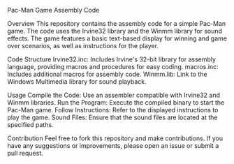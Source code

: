 Pac-Man Game Assembly Code

Overview
This repository contains the assembly code for a simple Pac-Man game. The code uses the Irvine32 library and the Winmm library for sound effects. The game features a basic text-based display for winning and game over scenarios, as well as instructions for the player.

Code Structure
Irvine32.inc: Includes Irvine's 32-bit library for assembly language, providing macros and procedures for easy coding.
macros.inc: Includes additional macros for assembly code.
Winmm.lib: Link to the Windows Multimedia library for sound playback.

Usage
Compile the Code: Use an assembler compatible with Irvine32 and Winmm libraries.
Run the Program: Execute the compiled binary to start the Pac-Man game.
Follow Instructions: Refer to the displayed instructions to play the game.
Sound Files: Ensure that the sound files are located at the specified paths.

Contribution
Feel free to fork this repository and make contributions. If you have any suggestions or improvements, please open an issue or submit a pull request.